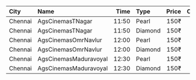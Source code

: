 | City    | Name                  |  Time | Type    | Price | Capacity | Booked |
| :------ | :-------------------- | ----: | :------ | ----: | -------: | -----: |
| Chennai | AgsCinemasTNagar      | 11:50 | Pearl   |  150₹ |       12 |      0 |
| Chennai | AgsCinemasTNagar      | 11:50 | Diamond |  150₹ |       99 |      0 |
| Chennai | AgsCinemasOmrNavlur   | 12:00 | Pearl   |  150₹ |       31 |     15 |
| Chennai | AgsCinemasOmrNavlur   | 12:00 | Diamond |  150₹ |      274 |    137 |
| Chennai | AgsCinemasMaduravoyal | 12:30 | Pearl   |  150₹ |       12 |      0 |
| Chennai | AgsCinemasMaduravoyal | 12:30 | Diamond |  150₹ |      119 |     19 |